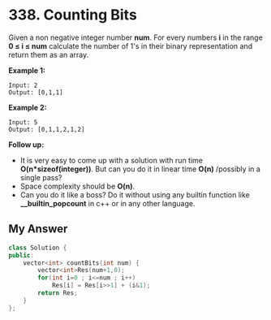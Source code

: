 # 338. Counting Bits

Given a non negative integer number **num**. For every numbers **i** in the range **0 ≤ i ≤ num** calculate the number of 1's in their binary representation and return them as an array.

**Example 1:**

```
Input: 2
Output: [0,1,1]
```

**Example 2:**

```
Input: 5
Output: [0,1,1,2,1,2]
```

**Follow up:**

- It is very easy to come up with a solution with run time **O(n\*sizeof(integer))**. But can you do it in linear time **O(n)** /possibly in a single pass?
- Space complexity should be **O(n)**.
- Can you do it like a boss? Do it without using any builtin function like **__builtin_popcount** in c++ or in any other language.



## My Answer

```c++
class Solution {
public:
    vector<int> countBits(int num) {
        vector<int>Res(num+1,0);
        for(int i=0 ; i<=num ; i++)
            Res[i] = Res[i>>1] + (i&1);
        return Res;
    }
};
```

